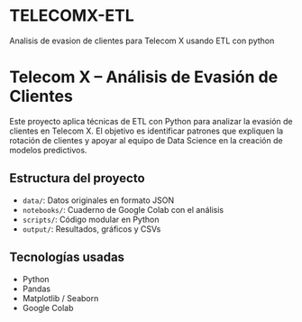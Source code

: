 # TELECOMX-ETL
Analisis de evasion de clientes para Telecom X usando ETL con python

# Telecom X – Análisis de Evasión de Clientes

Este proyecto aplica técnicas de ETL con Python para analizar la evasión de clientes en Telecom X. El objetivo es identificar patrones que expliquen la rotación de clientes y apoyar al equipo de Data Science en la creación de modelos predictivos.

## Estructura del proyecto

- `data/`: Datos originales en formato JSON
- `notebooks/`: Cuaderno de Google Colab con el análisis
- `scripts/`: Código modular en Python
- `output/`: Resultados, gráficos y CSVs

## Tecnologías usadas

- Python
- Pandas
- Matplotlib / Seaborn
- Google Colab

